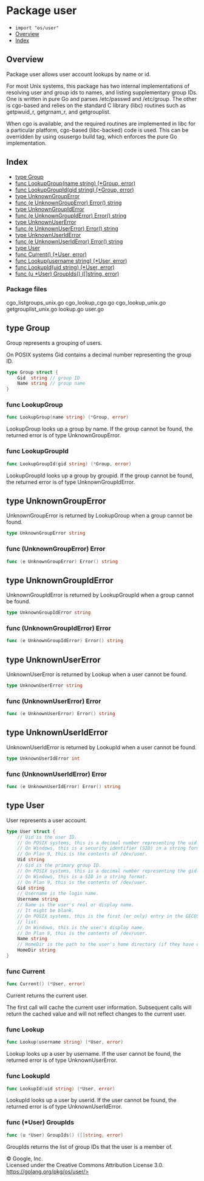 Package user
============

-   `import "os/user"`
-   [Overview](#pkg-overview)
-   [Index](#pkg-index)

Overview 
--------

Package user allows user account lookups by name or id.

For most Unix systems, this package has two internal implementations of
resolving user and group ids to names, and listing supplementary group
IDs. One is written in pure Go and parses /etc/passwd and /etc/group.
The other is cgo-based and relies on the standard C library (libc)
routines such as getpwuid\_r, getgrnam\_r, and getgrouplist.

When cgo is available, and the required routines are implemented in libc
for a particular platform, cgo-based (libc-backed) code is used. This
can be overridden by using osusergo build tag, which enforces the pure
Go implementation.

Index 
-----

-   [type Group](#Group)
-   [func LookupGroup(name string) (\*Group, error)](#LookupGroup)
-   [func LookupGroupId(gid string) (\*Group, error)](#LookupGroupId)
-   [type UnknownGroupError](#UnknownGroupError)
-   [func (e UnknownGroupError) Error()
    string](#UnknownGroupError.Error)
-   [type UnknownGroupIdError](#UnknownGroupIdError)
-   [func (e UnknownGroupIdError) Error()
    string](#UnknownGroupIdError.Error)
-   [type UnknownUserError](#UnknownUserError)
-   [func (e UnknownUserError) Error() string](#UnknownUserError.Error)
-   [type UnknownUserIdError](#UnknownUserIdError)
-   [func (e UnknownUserIdError) Error()
    string](#UnknownUserIdError.Error)
-   [type User](#User)
-   [func Current() (\*User, error)](#Current)
-   [func Lookup(username string) (\*User, error)](#Lookup)
-   [func LookupId(uid string) (\*User, error)](#LookupId)
-   [func (u \*User) GroupIds() (\[\]string, error)](#User.GroupIds)

### Package files

cgo\_listgroups\_unix.go cgo\_lookup\_cgo.go cgo\_lookup\_unix.go
getgrouplist\_unix.go lookup.go user.go

type Group 
-----------------------------------------

Group represents a grouping of users.

On POSIX systems Gid contains a decimal number representing the group
ID.

```go
type Group struct {
    Gid  string // group ID
    Name string // group name
}
```

### func LookupGroup 

```go
func LookupGroup(name string) (*Group, error)
```

LookupGroup looks up a group by name. If the group cannot be found, the
returned error is of type UnknownGroupError.

### func LookupGroupId 

```go
func LookupGroupId(gid string) (*Group, error)
```

LookupGroupId looks up a group by groupid. If the group cannot be found,
the returned error is of type UnknownGroupIdError.

type UnknownGroupError 
-----------------------------------------------------

UnknownGroupError is returned by LookupGroup when a group cannot be
found.

```go
type UnknownGroupError string
```

### func (UnknownGroupError) Error 

```go
func (e UnknownGroupError) Error() string
```

type UnknownGroupIdError 
-------------------------------------------------------

UnknownGroupIdError is returned by LookupGroupId when a group cannot be
found.

```go
type UnknownGroupIdError string
```

### func (UnknownGroupIdError) Error 

```go
func (e UnknownGroupIdError) Error() string
```

type UnknownUserError 
---------------------

UnknownUserError is returned by Lookup when a user cannot be found.

```go
type UnknownUserError string
```

### func (UnknownUserError) Error 

```go
func (e UnknownUserError) Error() string
```

type UnknownUserIdError 
-----------------------

UnknownUserIdError is returned by LookupId when a user cannot be found.

```go
type UnknownUserIdError int
```

### func (UnknownUserIdError) Error 

```go
func (e UnknownUserIdError) Error() string
```

type User 
---------

User represents a user account.

```go
type User struct {
    // Uid is the user ID.
    // On POSIX systems, this is a decimal number representing the uid.
    // On Windows, this is a security identifier (SID) in a string format.
    // On Plan 9, this is the contents of /dev/user.
    Uid string
    // Gid is the primary group ID.
    // On POSIX systems, this is a decimal number representing the gid.
    // On Windows, this is a SID in a string format.
    // On Plan 9, this is the contents of /dev/user.
    Gid string
    // Username is the login name.
    Username string
    // Name is the user's real or display name.
    // It might be blank.
    // On POSIX systems, this is the first (or only) entry in the GECOS field
    // list.
    // On Windows, this is the user's display name.
    // On Plan 9, this is the contents of /dev/user.
    Name string
    // HomeDir is the path to the user's home directory (if they have one).
    HomeDir string
}
```

### func Current 

```go
func Current() (*User, error)
```

Current returns the current user.

The first call will cache the current user information. Subsequent calls
will return the cached value and will not reflect changes to the current
user.

### func Lookup 

```go
func Lookup(username string) (*User, error)
```

Lookup looks up a user by username. If the user cannot be found, the
returned error is of type UnknownUserError.

### func LookupId 

```go
func LookupId(uid string) (*User, error)
```

LookupId looks up a user by userid. If the user cannot be found, the
returned error is of type UnknownUserIdError.

### func (\*User) GroupIds 

```go
func (u *User) GroupIds() ([]string, error)
```

GroupIds returns the list of group IDs that the user is a member of.

 
© Google, Inc.\
Licensed under the Creative Commons Attribution License 3.0.\
https://golang.org/pkg/os/user/>

